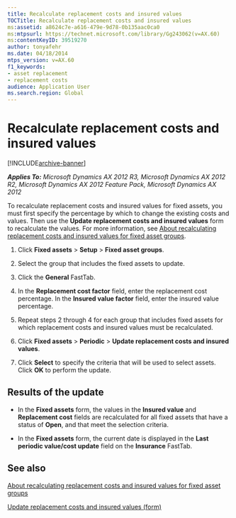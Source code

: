 ```yaml
---
title: Recalculate replacement costs and insured values
TOCTitle: Recalculate replacement costs and insured values
ms:assetid: a8624c7e-a616-479e-9d78-0b135aac0ca0
ms:mtpsurl: https://technet.microsoft.com/library/Gg243062(v=AX.60)
ms:contentKeyID: 39519270
author: tonyafehr
ms.date: 04/18/2014
mtps_version: v=AX.60
f1_keywords:
- asset replacement
- replacement costs
audience: Application User
ms.search.region: Global
---
```


# Recalculate replacement costs and insured values 


[!INCLUDE[archive-banner](includes/archive-banner.md)]


_**Applies To:** Microsoft Dynamics AX 2012 R3, Microsoft Dynamics AX 2012 R2, Microsoft Dynamics AX 2012 Feature Pack, Microsoft Dynamics AX 2012_

To recalculate replacement costs and insured values for fixed assets, you must first specify the percentage by which to change the existing costs and values. Then use the **Update replacement costs and insured values** form to recalculate the values. For more information, see [About recalculating replacement costs and insured values for fixed asset groups](about-recalculating-replacement-costs-and-insured-values-for-fixed-asset-groups.md).

1.  Click **Fixed assets** \> **Setup** \> **Fixed asset groups**.

2.  Select the group that includes the fixed assets to update.

3.  Click the **General** FastTab.

4.  In the **Replacement cost factor** field, enter the replacement cost percentage. In the **Insured value factor** field, enter the insured value percentage.

5.  Repeat steps 2 through 4 for each group that includes fixed assets for which replacement costs and insured values must be recalculated.

6.  Click **Fixed assets** \> **Periodic** \> **Update replacement costs and insured values**.

7.  Click **Select** to specify the criteria that will be used to select assets. Click **OK** to perform the update.

## Results of the update

  - In the **Fixed assets** form, the values in the **Insured value** and **Replacement cost** fields are recalculated for all fixed assets that have a status of **Open**, and that meet the selection criteria.

  - In the **Fixed assets** form, the current date is displayed in the **Last periodic value/cost update** field on the **Insurance** FastTab.

## See also

[About recalculating replacement costs and insured values for fixed asset groups](about-recalculating-replacement-costs-and-insured-values-for-fixed-asset-groups.md)

[Update replacement costs and insured values (form)](https://technet.microsoft.com/library/hh227488\(v=ax.60\))

  


